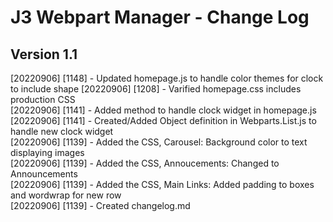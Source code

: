 J3 Webpart Manager - Change Log
===============================

## Version 1.1 
[20220906] [1148] - Updated homepage.js to handle color themes for clock to include shape 
[20220906] [1208] - Varified homepage.css includes production CSS  
[20220906] [1141] - Added method to handle clock widget in homepage.js  
[20220906] [1141] - Created/Added Object definition in Webparts.List.js to handle new clock widget  
[20220906] [1139] - Added the CSS, Carousel: Background color to text displaying images  
[20220906] [1139] - Added the CSS, Annoucements: Changed to Announcements  
[20220906] [1139] - Added the CSS, Main Links: Added padding to boxes and wordwrap for new row  
[20220906] [1139] - Created changelog.md  